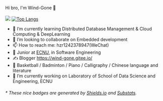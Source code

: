 

Hi bro, I'm Wind-Gone 👋
<br></br>
<img src="https://github-readme-stats.vercel.app/api?username=Wind-Gone&show_icons=true&icon_color=CE1D2D&text_color=718096&bg_color=ffffff&hide_title=true&theme=algolia" />
[![Top Langs](https://github-readme-stats.vercel.app/api/top-langs/?username=Wind-Gone&theme=algolia&layout=compact)](https://github.com/anuraghazra/github-readme-stats)
- 🌱 I’m currently learning Distributed Database Management & Cloud Computing & DeepLearning
- 👯 I’m looking to collaborate on Embedded development
- 📫 How to reach me: hzr1242378947(WeChat)
- 🍻 Junior at [ECNU](https://www.ecnu.edu.cn/), in Software Engineering
- ✍️ Blogger https://wind-gone.gitee.io/
- 🏃 Basketball / Badminton / Piano / Calligraphy / Chinese language and literature
- 🔭 I’m currently working on Laboratory of School of Data Science and Engineering, ECNU
<h6>* These nice badges are generated by <a href="https://shields.io/">Shields.io</a> and <a href="https://github.com/spencerwooo/Substats">Substats</a>.</h6>

<!--
**Wind-Gone/Wind-Gone** is a ✨ _special_ ✨ repository because its `README.md` (this file) appears on your GitHub profile.

Here are some ideas to get you started:

- 🔭 I’m currently working on ...
- 🌱 I’m currently learning ...
- 👯 I’m looking to collaborate on ...
- 🤔 I’m looking for help with ...
- 💬 Ask me about ...
- 📫 How to reach me: ...
- 😄 Pronouns: ...
- ⚡ Fun fact: ...
-->
